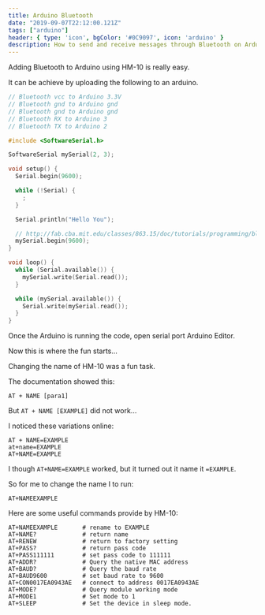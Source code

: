 ```yaml
---
title: Arduino Bluetooth
date: "2019-09-07T22:12:00.121Z"
tags: ["arduino"]
header: { type: 'icon', bgColor: '#0C9097', icon: 'arduino' }
description: How to send and receive messages through Bluetooth on Arduino.
---
```

Adding Bluetooth to Arduino using HM-10 is really easy.

It can be achieve by uploading the following to an arduino.
```c
// Bluetooth vcc to Arduino 3.3V
// Bluetooth gnd to Arduino gnd
// Bluetooth gnd to Arduino gnd
// Bluetooth RX to Arduino 3
// Bluetooth TX to Arduino 2

#include <SoftwareSerial.h>

SoftwareSerial mySerial(2, 3);

void setup() {
  Serial.begin(9600);

  while (!Serial) {
    ;
  }

  Serial.println("Hello You");

  // http://fab.cba.mit.edu/classes/863.15/doc/tutorials/programming/bluetooth.html
  mySerial.begin(9600);
}

void loop() {
  while (Serial.available()) {
    mySerial.write(Serial.read());
  }

  while (mySerial.available()) {
    Serial.write(mySerial.read());
  }
}
```

Once the Arduino is running the code, open serial port Arduino Editor.

Now this is where the fun starts...

Changing the name of HM-10 was a fun task.

The documentation showed this:
```
AT + NAME [para1] 
```

But `AT + NAME [EXAMPLE]` did not work...

I noticed these variations online:
```
AT + NAME=EXAMPLE
at+name=EXAMPLE
AT+NAME=EXAMPLE
```
I though `AT+NAME=EXAMPLE` worked, but it turned out it name it `=EXAMPLE`.

So for me to change the name I to run:
```
AT+NAMEEXAMPLE
```

Here are some useful commands provide by HM-10:
```
AT+NAMEEXAMPLE       # rename to EXAMPLE
AT+NAME?             # return name
AT+RENEW             # return to factory setting
AT+PASS?             # return pass code
AT+PASS111111        # set pass code to 111111
AT+ADDR?             # Query the native MAC address 
AT+BAUD?             # Query the baud rate 
AT+BAUD9600          # set baud rate to 9600
AT+CON0017EA0943AE   # connect to address 0017EA0943AE
AT+MODE?             # Query module working mode 
AT+MODE1             # Set mode to 1
AT+SLEEP             # Set the device in sleep mode.
```
